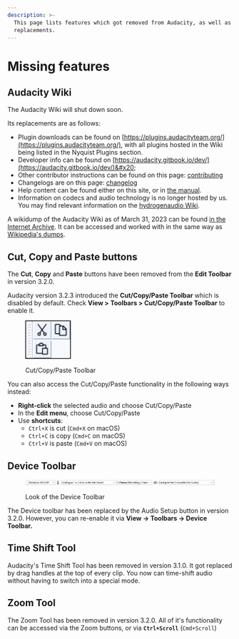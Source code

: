 ```yaml
---
description: >-
  This page lists features which got removed from Audacity, as well as their
  replacements.
---
```


# Missing features

## Audacity Wiki

The Audacity Wiki will shut down soon.

Its replacements are as follows:

* Plugin downloads can be found on [https://plugins.audacityteam.org/](https://plugins.audacityteam.org/), with all plugins hosted in the Wiki being listed in the Nyquist Plugins section.&#x20;
* Developer info can be found on [https://audacity.gitbook.io/dev/](https://audacity.gitbook.io/dev/)&#x20;
* Other contributor instructions can be found on this page: [contributing](../community/contributing/ "mention")
* Changelogs are on this page: [changelog](../additional-resources/changelog/ "mention")
* Help content can be found either on this site, or in [the manual](https://manual.audacityteam.org/).&#x20;
* Information on codecs and audio technology is no longer hosted by us. You may find relevant information on the [hydrogenaudio Wiki](https://wiki.hydrogenaud.io/).

A wikidump of the Audacity Wiki as of March 31, 2023 can be found [in the Internet Archive](https://archive.org/details/audacity-wiki). It can be accessed and worked with in the same way as [Wikipedia's dumps](https://meta.wikimedia.org/wiki/Data\_dumps).&#x20;

## Cut, Copy and Paste buttons

The **Cut**, **Copy** and **Paste** buttons have been removed from the **Edit Toolbar** in version 3.2.0.

Audacity version 3.2.3 introduced the **Cut/Copy/Paste Toolbar** which is disabled by default.  Check **View > Toolbars > Cut/Copy/Paste Toolbar** to enable it.

<figure><img src="../.gitbook/assets/image (2) (3) (1).png" alt=""><figcaption><p>Cut/Copy/Paste Toolbar</p></figcaption></figure>

You can also access the Cut/Copy/Paste functionality in the following ways instead:

* **Right-click** the selected audio and choose Cut/Copy/Paste
* In the **Edit menu**, choose Cut/Copy/Paste
* Use **shortcuts**:&#x20;
  * `Ctrl+X` is cut (`Cmd+X` on macOS)
  * `Ctrl+C` is copy (`Cmd+C` on macOS)
  * `Ctrl+V` is paste (`Cmd+V` on macOS)

## Device Toolbar

<figure><img src="../.gitbook/assets/image (1) (1).png" alt=""><figcaption><p>Look of the Device Toolbar</p></figcaption></figure>

The Device toolbar has been replaced by the Audio Setup button in version 3.2.0. However, you can re-enable it via **View -> Toolbars -> Device Toolbar.**

## Time Shift Tool

Audacity's Time Shift Tool has been removed in version 3.1.0. It got replaced by drag handles at the top of every clip. You now can time-shift audio without having to switch into a special mode.&#x20;

## Zoom Tool

The Zoom Tool has been removed in version 3.2.0. All of it's functionality can be accessed via the Zoom buttons, or via **`Ctrl+Scroll`** (`Cmd+Scroll`)

